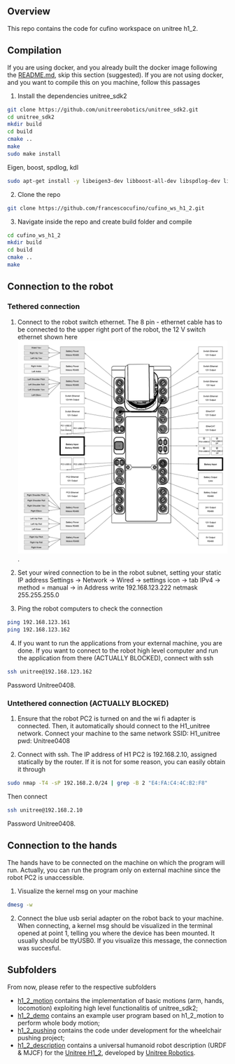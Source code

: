 <!-- GETTING STARTED -->
## Overview
This repo contains the code for cufino workspace on unitree h1_2.


## Compilation
If you are using docker, and you already built the docker image following the [README.md](https://github.com/francescocufino/unitree_h1_2/README.md), skip this section (suggested). If you are not using docker, and you want to compile this on you machine, follow this passages

1. Install the dependencies
unitree_sdk2
```bash
git clone https://github.com/unitreerobotics/unitree_sdk2.git
cd unitree_sdk2
mkdir build
cd build
cmake ..
make
sudo make install
```
Eigen, boost, spdlog, kdl
```bash
sudo apt-get install -y libeigen3-dev libboost-all-dev libspdlog-dev liborocos-kdl-dev libkdl-parser-dev
```

2. Clone the repo
```sh
git clone https://github.com/francescocufino/cufino_ws_h1_2.git
```

3. Navigate inside the repo and create build folder and compile
```sh
cd cufino_ws_h1_2
mkdir build
cd build
cmake ..
make
```

## Connection to the robot
### Tethered connection
1. Connect to the robot switch ethernet. The 8 pin - ethernet cable has to be connected to the upper right port of the robot, the 12 V switch ethernet shown here ![scheme](./images/h1_2_interfaces.png "Interfaces").

2. Set your wired connection to be in the robot subnet, setting your static IP address
Settings -> Network -> Wired -> settings icon -> tab IPv4 -> method = manual -> in Address write 192.168.123.222 netmask 255.255.255.0

3. Ping the robot computers to check the connection
```sh
ping 192.168.123.161
ping 192.168.123.162
```

4. If you want to run the applications from your external machine, you are done. If you want to connect to the robot high level computer and run the application from there (ACTUALLY BLOCKED), connect with ssh
```sh
ssh unitree@192.168.123.162
```
Password Unitree0408.

### Untethered connection (ACTUALLY BLOCKED)
1. Ensure that the robot PC2 is turned on and the wi fi adapter is connected. Then, it automatically should connect to the H1_unitree network. Connect your machine to the same network
SSID: H1_unitree
pwd: Unitree0408


2. Connect with ssh. The IP address of H1 PC2 is 192.168.2.10, assigned statically by the router.
If it is not for some reason, you can easily obtain it through
```sh
sudo nmap -T4 -sP 192.168.2.0/24 | grep -B 2 "E4:FA:C4:4C:B2:F8"
```
Then connect
```sh
ssh unitree@192.168.2.10
```
Password Unitree0408.

## Connection to the hands
The hands have to be connected on the machine on which the program will run. Actually, you can run the program only on external machine since the robot PC2 is unaccessible.

1. Visualize the kernel msg on your machine
```sh
dmesg -w
```

2. Connect the blue usb serial adapter on the robot back to your machine. When connecting, a kernel msg should be visualized in the terminal opened at point 1, telling you where the device has been mounted. It usually should be ttyUSB0. If you visualize this message, the connection was succesful.



## Subfolders
From now, please refer to the respective subfolders
- [h1_2_motion](https://github.com/francescocufino/cufino_ws_h1_2/tree/main/h1_2_motion) contains the implementation of basic motions (arm, hands, locomotion) exploiting high level functionalitis of unitree_sdk2;
- [h1_2_demo](https://github.com/francescocufino/cufino_ws_h1_2/tree/main/h1_2_demo) contains an example user program based on h1_2_motion to perform whole body motion;
- [h1_2_pushing](https://github.com/francescocufino/cufino_ws_h1_2/tree/main/h1_2_pushing) contains the code under development for the wheelchair pushing project;
- [h1_2_description](https://github.com/francescocufino/cufino_ws_h1_2/tree/main/h1_2_description) contains a universal humanoid robot description (URDF & MJCF) for the [Unitree H1_2](https://www.unitree.com/h1), developed by [Unitree Robotics](https://www.unitree.com/).

   
   
   
   
   
   
   
   
   
   
   
   
   
   

